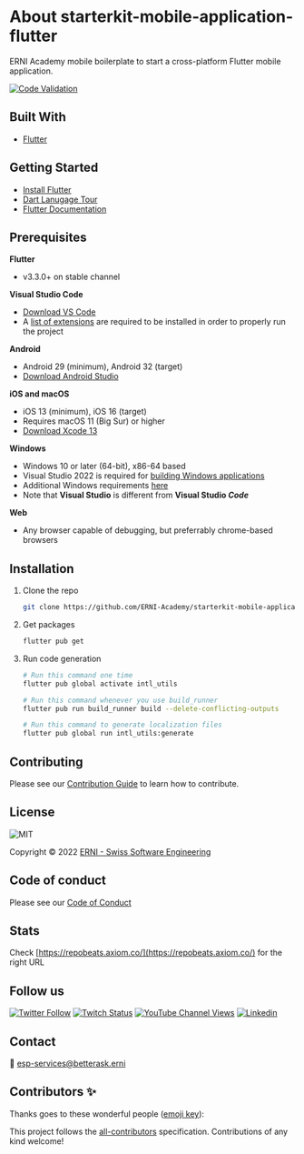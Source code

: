 # About starterkit-mobile-application-flutter

ERNI Academy mobile boilerplate to start a cross-platform Flutter mobile application.

<!-- ALL-CONTRIBUTORS-BADGE:START - Do not remove or modify this section -->
<!-- ALL-CONTRIBUTORS-BADGE:END -->

[![Code Validation](https://github.com/ERNI-Academy/starterkit-mobile-application-flutter/actions/workflows/ci-code-validation.yml/badge.svg?branch=main)](https://github.com/ERNI-Academy/starterkit-mobile-application-flutter/actions/workflows/ci-code-validation.yml)

## Built With

- [Flutter](https://flutter.dev)

## Getting Started

- [Install Flutter](https://docs.flutter.dev/get-started/install)
- [Dart Lanugage Tour](https://dart.dev/guides/language/language-tour)
- [Flutter Documentation](https://docs.flutter.dev/)

## Prerequisites

**Flutter**
- v3.3.0+ on stable channel

**Visual Studio Code**
- [Download VS Code](https://code.visualstudio.com/download)
- A [list of extensions](erni_mobile/.vscode/extensions.json) are required to be installed in order to properly run the project

**Android**
- Android 29 (minimum), Android 32 (target)
- [Download Android Studio](https://developer.android.com/studio)

**iOS and macOS**
- iOS 13 (minimum), iOS 16 (target)
- Requires macOS 11 (Big Sur) or higher
- [Download Xcode 13](https://developer.apple.com/download/all/)

**Windows**
- Windows 10 or later (64-bit), x86-64 based
- Visual Studio 2022 is required for [building Windows applications](https://docs.flutter.dev/desktop#additional-windows-requirements)
- Additional Windows requirements [here](https://docs.flutter.dev/development/platform-integration/desktop#additional-windows-requirements)
- Note that **Visual Studio** is different from **Visual Studio *Code***
  
**Web**
- Any browser capable of debugging, but preferrably chrome-based browsers

## Installation

1. Clone the repo

   ```sh
   git clone https://github.com/ERNI-Academy/starterkit-mobile-application-flutter.git
   ```

2. Get packages

    ```sh
    flutter pub get
    ```

3. Run code generation

    ```sh
    # Run this command one time
    flutter pub global activate intl_utils

    # Run this command whenever you use build_runner
    flutter pub run build_runner build --delete-conflicting-outputs

    # Run this command to generate localization files
    flutter pub global run intl_utils:generate
    ```

## Contributing

Please see our [Contribution Guide](CONTRIBUTING.md) to learn how to contribute.

## License

![MIT](https://img.shields.io/badge/License-MIT-blue.svg)

Copyright © 2022 [ERNI - Swiss Software Engineering](https://www.betterask.erni)

## Code of conduct

Please see our [Code of Conduct](CODE_OF_CONDUCT.md)

## Stats

Check [https://repobeats.axiom.co/](https://repobeats.axiom.co/) for the right URL

## Follow us

[![Twitter Follow](https://img.shields.io/twitter/follow/ERNI?style=social)](https://www.twitter.com/ERNI)
[![Twitch Status](https://img.shields.io/twitch/status/erni_academy?label=Twitch%20Erni%20Academy&style=social)](https://www.twitch.tv/erni_academy)
[![YouTube Channel Views](https://img.shields.io/youtube/channel/views/UCkdDcxjml85-Ydn7Dc577WQ?label=Youtube%20Erni%20Academy&style=social)](https://www.youtube.com/channel/UCkdDcxjml85-Ydn7Dc577WQ)
[![Linkedin](https://img.shields.io/badge/linkedin-31k-green?style=social&logo=Linkedin)](https://www.linkedin.com/company/erni)

## Contact

📧 [esp-services@betterask.erni](mailto:esp-services@betterask.erni)

## Contributors ✨

Thanks goes to these wonderful people ([emoji key](https://allcontributors.org/docs/en/emoji-key)):

<!-- ALL-CONTRIBUTORS-LIST:START - Do not remove or modify this section -->
<!-- ALL-CONTRIBUTORS-LIST:END -->
This project follows the [all-contributors](https://github.com/all-contributors/all-contributors) specification. Contributions of any kind welcome!
